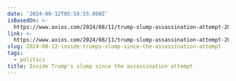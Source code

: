 ```yaml
---
date: '2024-08-12T05:58:55.000Z'
isBasedOn: >-
  https://www.axios.com/2024/08/11/trump-slump-assassination-attempt-2024-election
link: >-
  https://www.axios.com/2024/08/11/trump-slump-assassination-attempt-2024-election
slug: 2024-08-12-inside-trumps-slump-since-the-assassination-attempt
tags:
  - politics
title: Inside Trump's slump since the assassination attempt
---
```

 
